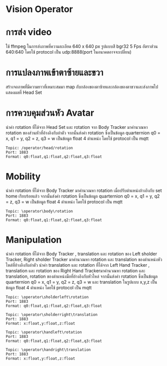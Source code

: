 # Vision Operator
# การส่ง video
ใช้ ffmpeg ในการส่งภาพที่ความละเอียด 640 x 640 px รูปแบบสี bgr32 5 Fps อัตราส่วน 640:640 โดยใช้ protocol เป็น udp:8888(port ในอนาคตอาจจะเปลี่ยน)
# การแปลงภาพเข้าตาซ้ายและขวา
สร้างจอภาพที่มีความยาวที่เหมาะสมมา map กับกล้องของตาซ้ายและกล้องของตาขวาและส่งภาพไปแสดงผลที่ Head Set
# การควบคุมส่วนหัว Avatar
นำค่า rotation ที่ได้จาก Head Set และ rotation จาก Body Tracker มาคำนวณหา rotation ของส่วนหัวที่อ้างอิงกับลำตัว 
จากนั้นส่งค่า rotation ซึ่งเป็นข้อมูล quarternion q0 = x, q1 = y, q2 = z, q3 = w เป็นข้อมูล float 4 ตำแหน่ง
โดยใช้ protocol เป็น mqtt

	Topic: /operator/head/rotation
	Port: 1883
	Format: q0:float,q1:float,q2:float,q3:float

# Mobility
นำค่า rotation ที่ได้จาก Body Tracker มาคำนวณหา rotation เมื่อปรับตำแหน่งอ้างอิงกับ set home เรียบร้อยแล้ว
จากนั้นส่งค่า rotation ซึ่งเป็นข้อมูล quarternion q0 = x, q1 = y, q2 = z, q3 = w เป็นข้อมูล float 4 ตำแหน่ง
โดยใช้ protocol เป็น mqtt

	Topic: \operator\body\rotation
	Port: 1883
	Format: q0:float,q1:float,q2:float,q3:float

# Manipulation
นำค่า rotation ที่ได้จาก Body Tracker , translation และ rotation ของ Left sholder Tracker, Right sholder Tracker มาคำนวณหา rotation และ translation ของตำแหน่งหัวไหล่ที่อ้างอิงกับลำตัว
นำค่า translation และ rotation ที่ได้จาก Left Hand Tracker , translation และ rotation ของ Right Hand Trackerมาคำนวณหา rotation และ translation, rotation ของตำแหน่งมือที่อ้างอิงกับหัวไหล่
จากนั้นส่งค่า rotation ซึ่งเป็นข้อมูล quarternion q0 = x, q1 = y, q2 = z, q3 = w และ translation ในรูปแบบ x,y,z เป็นข้อมูล float 4 ตำแหน่ง
โดยใช้ protocol เป็น mqtt

	Topic: \operator\sholderleft\rotation
	Port: 1883
	Format: q0:float,q1:float,q2:float,q3:float

	Topic: \operator\sholderright\translation
	Port: 1883
	Format: x:float,y:float,z:float

	Topic: \operator\handleft\rotation
	Port: 1883
	Format: q0:float,q1:float,q2:float,q3:float

	Topic: \operator\handright\translation
	Port: 1883
	Format: x:float,y:float,z:float